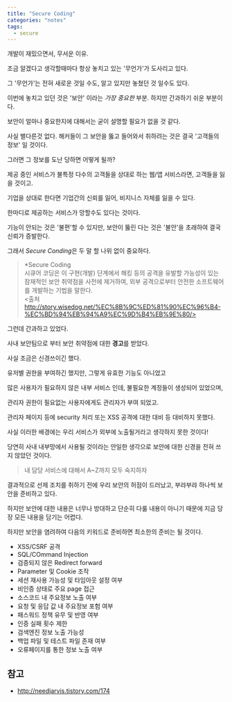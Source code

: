 ```yaml
---
title: "Secure Coding"
categories: "notes"
tags:
  - secure
---
```


개발이 재밌으면서, 무서운 이유.

조금 알겠다고 생각할때마다 항상 놓치고 있는 '무언가'가 도사리고 있다.

그 '무언가'는 전혀 새로운 것일 수도, 알고 있지만 놓쳤던 것 일수도 있다.

이번에 놓치고 있던 것은 '보안' 이라는 *가장 중요한* 부분. 하지만 간과하기 쉬운 부분이다.

보안이 얼마나 중요한지에 대해서는 굳이 설명할 필요가 없을 것 같다.

사실 별다른것 없다. 해커들이 그 보안을 뚫고 들어와서 취하려는 것은 결국 '고객들의 정보' 일 것이다.

그러면 그 정보를 도난 당하면 어떻게 될까?

제공 중인 서비스가 불특정 다수의 고객들을 상대로 하는 웹/앱 서비스라면, 고객들을 잃을 것이고.

기업을 상대로 한다면 기업간의 신뢰를 잃어, 비지니스 자체를 잃을 수 있다.

한마디로 제공하는 서비스가 망할수도 있다는 것이다.

기능이 안되는 것은 '불편'할 수 있지만, 보안이 뚫린 다는 것은 '불안'을 초래하여 결국 신뢰가 증발한다.

그래서 *Secure Conding*은 두 말 할 나위 없이 중요하다.

> *Secure Coding <br/>
시큐어 코딩은 이 구현(개발) 단계에서 해킹 등의 공격을 유발할 가능성이 있는 잠재적인 보안 취약점을 사전에 제거하여, 외부 공격으로부터 안전한 소프트웨어를 개발하는 기법을 말한다.
<br/><출처 http://story.wisedog.net/%EC%8B%9C%ED%81%90%EC%96%B4-%EC%BD%94%EB%94%A9%EC%9D%B4%EB%9E%80/> 

그런데 간과하고 있었다.

사내 보안팀으로 부터 보안 취약점에 대한 **경고**를 받았다.

사실 조금은 신경쓰이긴 했다.

유저별 권한을 부여하긴 했지만, 그렇게 유효한 기능도 아니었고

많은 사용자가 필요하지 않은 내부 서비스 인데, 불필요한 계정들이 생성되어 있었으며,

관리자 권한이 필요없는 사용자에게도 관리자가 부여 되었고.

관리자 페이지 등에 security 처리 또는 XSS 공격에 대한 대비 등 대비하지 못했다.

사실 이러한 배경에는 우리 서비스가 외부에 노출될거라고 생각하지 못한 것이다!

당연히 사내 내부망에서 사용될 것이라는 안일한 생각으로 보안에 대한 신경을 전혀 쓰지 않았던 것이다.

>내 담당 서비스에 대해서 A~Z까지 모두 숙지하자

결과적으로 선제 조치를 취하기 전에 우리 보안의 허점이 드러났고, 부랴부랴 하나씩 보안을 준비하고 있다.

하지만 보안에 대한 내용은 너무나 방대하고 단순히 다룰 내용이 아니기 때문에 지금 당장 모든 내용을 담기는 어렵다.

하지만 보안을 염려하여 다음의 키워드로 준비하면 최소한의 준비는 될 것이다.

- XSS/CSRF 공격
- SQL/COmmand Injection
- 검증되지 않은 Redirect forward
- Parameter 및 Cookie 조작
- 세션 재사용 가능성 및 타임아웃 설정 여부
- 비인증 상태로 주요 page 접근
- 소스코드 내 주요정보 노출 여부
- 요청 및 응답 값 내 주요정보 포험 여부
- 패스워드 정책 유무 및 반영 여부
- 인증 실패 횟수 제한
- 검색엔진 정보 노출 가능성
- 백업 파일 및 테스트 파일 존재 여부
- 오류페이지를 통한 정보 노출 여부


## 참고
- http://needjarvis.tistory.com/174